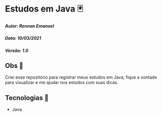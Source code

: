 # Estudos em Java :black_joker:

##### Autor: Rennan Emanoel

##### Data: 10/03/2021

##### Versão: 1.0



## Obs :orange_book:

Criei esse repositório para registrar meus estudos em Java, fique a vontade para visualizar e me ajudar nos estudos com suas dicas.

## Tecnologias :thought_balloon:

- Java

  

